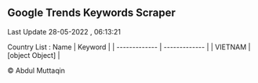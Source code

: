 

## Google Trends Keywords Scraper 
 
Last Update 28-05-2022 , 06:13:21

Country List :
 Name  | Keyword |
| ------------- | ------------- |
| VIETNAM | [object Object] |



© Abdul Muttaqin 
